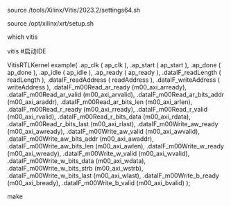 source /tools/Xilinx/Vitis/2023.2/settings64.sh

source /opt/xilinx/xrt/setup.sh

which vitis

vitis #启动IDE

  VitisRTLKernel example(
    .ap_clk          ( ap_clk          ),
    .ap_start        ( ap_start        ),
    .ap_done         ( ap_done         ),
    .ap_idle         ( ap_idle         ),
    .ap_ready        ( ap_ready        ),
    .dataIF_readLength            ( readLength      ),
    .dataIF_readAddress           ( readAddress     ),
    .dataIF_writeAddress          ( writeAddress    ),
    .dataIF_m00Read_ar_ready      (m00_axi_arready),
    .dataIF_m00Read_ar_valid      (m00_axi_arvalid),
    .dataIF_m00Read_ar_bits_addr  (m00_axi_araddr),
    .dataIF_m00Read_ar_bits_len   (m00_axi_arlen),
    .dataIF_m00Read_r_ready       (m00_axi_rready),
    .dataIF_m00Read_r_valid       (m00_axi_rvalid),
    .dataIF_m00Read_r_bits_data   (m00_axi_rdata),
    .dataIF_m00Read_r_bits_last   (m00_axi_rlast),
    .dataIF_m00Write_aw_ready     (m00_axi_awready),
    .dataIF_m00Write_aw_valid     (m00_axi_awvalid),
    .dataIF_m00Write_aw_bits_addr (m00_axi_awaddr),
    .dataIF_m00Write_aw_bits_len  (m00_axi_awlen),
    .dataIF_m00Write_w_ready      (m00_axi_wready),
    .dataIF_m00Write_w_valid      (m00_axi_wvalid),
    .dataIF_m00Write_w_bits_data  (m00_axi_wdata),
    .dataIF_m00Write_w_bits_strb  (m00_axi_wstrb),
    .dataIF_m00Write_w_bits_last  (m00_axi_wlast),
    .dataIF_m00Write_b_ready      (m00_axi_bready),
    .dataIF_m00Write_b_valid      (m00_axi_bvalid)
  );


make 